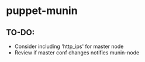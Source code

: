 puppet-munin
============

TO-DO:
------
* Consider including 'http_ips' for master node
* Review if master conf changes notifies munin-node

